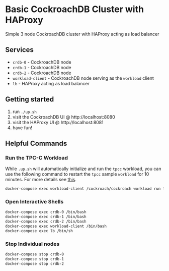 # Basic CockroachDB Cluster with HAProxy
Simple 3 node CockroachDB cluster with HAProxy acting as load balancer

## Services
* `crdb-0` - CockroachDB node
* `crdb-1` - CockroachDB node
* `crdb-2` - CockroachDB node
* `workload-client` - CockroachDB node serving as the `workload` client
* `lb` - HAProxy acting as load balancer

## Getting started
1) run `./up.sh`
2) visit the CockroachDB UI @ http://localhost:8080
3) visit the HAProxy UI @ http://localhost:8081
4) have fun!

## Helpful Commands

### Run the TPC-C Workload
While `.up.sh` will automatically initialize and run the `tpcc` workload,  you can use the following command to restart the `tpcc` sample `workload` for 10 minutes.  For more details see [this](https://www.cockroachlabs.com/docs/stable/cockroach-workload.html#run-the-tpcc-workload).

```bash
docker-compose exec workload-client /cockroach/cockroach workload run tpcc --tolerate-errors --warehouses=3 --duration=10m "postgresql://root@lb:5432?sslmode=disable"
```

### Open Interactive Shells
```bash
docker-compose exec crdb-0 /bin/bash
docker-compose exec crdb-1 /bin/bash
docker-compose exec crdb-2 /bin/bash
docker-compose exec workload-client /bin/bash
docker-compose exec lb /bin/sh
```

### Stop Individual nodes
```bash
docker-compose stop crdb-0
docker-compose stop crdb-1
docker-compose stop crdb-2
```